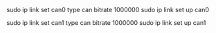 sudo ip link set can0 type can bitrate 1000000
sudo ip link set up can0

sudo ip link set can1 type can bitrate 1000000
sudo ip link set up can1
